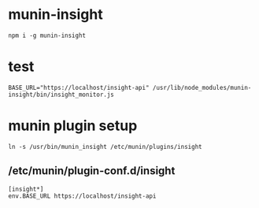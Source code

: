 # munin-insight

```
npm i -g munin-insight
```

# test

```
BASE_URL="https://localhost/insight-api" /usr/lib/node_modules/munin-insight/bin/insight_monitor.js
```

# munin plugin setup

```
ln -s /usr/bin/munin_insight /etc/munin/plugins/insight
```

## /etc/munin/plugin-conf.d/insight

```
[insight*]
env.BASE_URL https://localhost/insight-api
```
